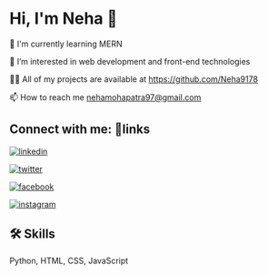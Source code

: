 # Hi, I'm Neha 👋





🧠 I'm currently learning MERN 

👀 I’m interested in web development and front-end technologies

👨‍💻 All of my projects are available at https://github.com/Neha9178

📫 How to reach me nehamohapatra97@gmail.com



## Connect with me: 🔗links
[![linkedin](https://img.shields.io/badge/linkedin-0A66C2?style=for-the-badge&logo=linkedin&logoColor=white)](https://www.linkedin.com/in/subhasmita-mohapatra-8b32b4261)

[![twitter](https://img.shields.io/badge/twitter-1DA1F2?style=for-the-badge&logo=twitter&logoColor=white)](https://twitter.com/Nehaa_Mohapatra)

[![facebook](https://img.shields.io/badge/Facebook-1877F2?style=for-the-badge&logo=facebook&logoColor=white)](https://www.facebook.com/neha.mohapatra.5203)

[![instagram](https://img.shields.io/badge/Instagram-E4405F?style=for-the-badge&logo=instagram&logoColor=white)](https://instagram.com/_ruch.iiii)




## 🛠 Skills
Python, HTML, CSS, JavaScript



